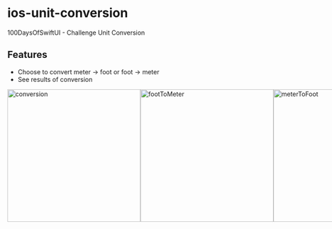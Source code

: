 # ios-unit-conversion
100DaysOfSwiftUI - Challenge Unit Conversion

## Features
* Choose to convert meter -> foot or foot -> meter
* See results of conversion

<div style="display: flex">
  <img src="https://user-images.githubusercontent.com/24427613/194776480-a48d0c41-2c4f-48f3-8035-2e5fc5b1bc80.png" width="300" alt="conversion"/>
  <img src="https://user-images.githubusercontent.com/24427613/194776482-65aa6d70-8346-4205-a3e1-4faaa51d4216.png" width="300" alt="footToMeter"/>
  <img src="https://user-images.githubusercontent.com/24427613/194776484-7f8c8bf2-a71d-4575-91e0-c2ffcdf8790e.png" width="300" alt="meterToFoot"/>
</div>
